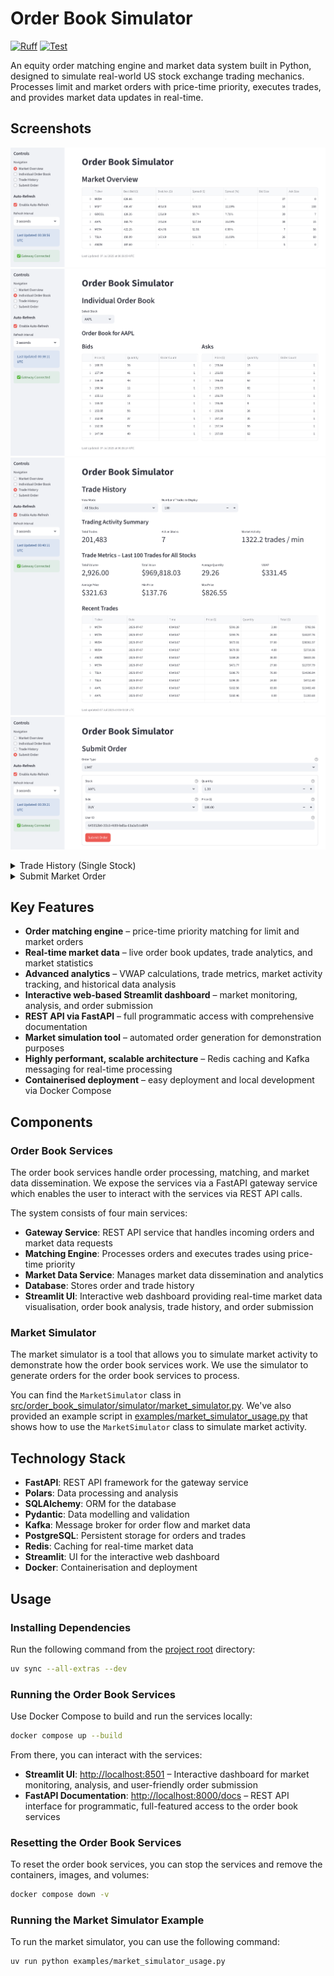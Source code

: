 # Order Book Simulator

[![Ruff](https://img.shields.io/endpoint?url=https://raw.githubusercontent.com/astral-sh/ruff/main/assets/badge/v2.json)](https://github.com/astral-sh/ruff)
[![Test](https://github.com/IsaacCheng9/order-book-simulator/actions/workflows/test.yml/badge.svg)](https://github.com/IsaacCheng9/order-book-simulator/actions/workflows/test.yml)

An equity order matching engine and market data system built in Python, designed
to simulate real-world US stock exchange trading mechanics. Processes limit and
market orders with price-time priority, executes trades, and provides market
data updates in real-time.

## Screenshots

![Market Overview](./screenshots/market_overview.png)
![Individual Order Book](./screenshots/individual_order_book.png)
![Trade History (All Stocks)](./screenshots/trade_history_all_stocks.png)
![Submit Limit Order](./screenshots/submit_limit_order.png)

<!-- markdownlint-disable-next-line MD033 -->
<details>
<!-- markdownlint-disable-next-line MD033 -->
<summary>Trade History (Single Stock)</summary>

![Trade History (Single Stock)](./screenshots/trade_history_single_stock.png)

</details>

<!-- markdownlint-disable-next-line MD033 -->
<details>
<!-- markdownlint-disable-next-line MD033 -->
<summary>Submit Market Order</summary>

![Submit Market Order](./screenshots/submit_market_order.png)

</details>

## Key Features

- **Order matching engine** – price-time priority matching for limit and market
  orders
- **Real-time market data** – live order book updates, trade analytics, and
  market statistics
- **Advanced analytics** – VWAP calculations, trade metrics, market activity
  tracking, and historical data analysis
- **Interactive web-based Streamlit dashboard** – market monitoring, analysis,
  and order submission
- **REST API via FastAPI** – full programmatic access with comprehensive
  documentation
- **Market simulation tool** – automated order generation for demonstration
  purposes
- **Highly performant, scalable architecture** – Redis caching and Kafka
  messaging for real-time processing
- **Containerised deployment** – easy deployment and local development via
  Docker Compose

## Components

### Order Book Services

The order book services handle order processing, matching, and market data
dissemination. We expose the services via a FastAPI gateway service which
enables the user to interact with the services via REST API calls.

The system consists of four main services:

- **Gateway Service**: REST API service that handles incoming orders and market
  data requests
- **Matching Engine**: Processes orders and executes trades using price-time
  priority
- **Market Data Service**: Manages market data dissemination and analytics
- **Database**: Stores order and trade history
- **Streamlit UI**: Interactive web dashboard providing real-time market data
  visualisation, order book analysis, trade history, and order submission

### Market Simulator

The market simulator is a tool that allows you to simulate market activity to
demonstrate how the order book services work. We use the simulator to generate
orders for the order book services to process.

You can find the `MarketSimulator` class in
[src/order_book_simulator/simulator/market_simulator.py](./src/order_book_simulator/simulator/market_simulator.py).
We've also provided an example script in
[examples/market_simulator_usage.py](./examples/market_simulator_usage.py) that
shows how to use the `MarketSimulator` class to simulate market activity.

## Technology Stack

- **FastAPI**: REST API framework for the gateway service
- **Polars**: Data processing and analysis
- **SQLAlchemy**: ORM for the database
- **Pydantic**: Data modelling and validation
- **Kafka**: Message broker for order flow and market data
- **PostgreSQL**: Persistent storage for orders and trades
- **Redis**: Caching for real-time market data
- **Streamlit**: UI for the interactive web dashboard
- **Docker**: Containerisation and deployment

## Usage

### Installing Dependencies

Run the following command from the [project root](./) directory:

```bash
uv sync --all-extras --dev
```

### Running the Order Book Services

Use Docker Compose to build and run the services locally:

```bash
docker compose up --build
```

From there, you can interact with the services:

- **Streamlit UI**: [http://localhost:8501](http://localhost:8501) – Interactive
  dashboard for market monitoring, analysis, and user-friendly order submission
- **FastAPI Documentation**:
  [http://localhost:8000/docs](http://localhost:8000/docs) – REST API interface
  for programmatic, full-featured access to the order book services

### Resetting the Order Book Services

To reset the order book services, you can stop the services and remove the
containers, images, and volumes:

```bash
docker compose down -v
```

### Running the Market Simulator Example

To run the market simulator, you can use the following command:

```bash
uv run python examples/market_simulator_usage.py
```
